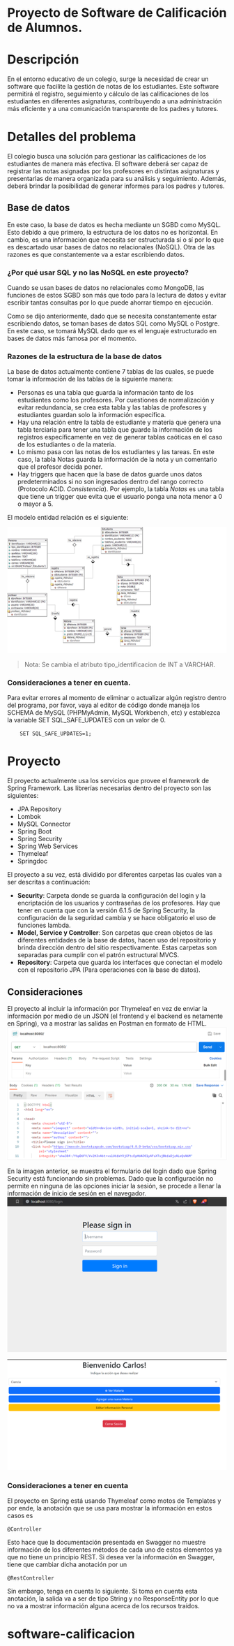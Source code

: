 # Proyecto de Software de Calificación de Alumnos.


# Descripción
En el entorno educativo de un colegio, surge la necesidad de crear un software que facilite la gestión de notas de los estudiantes. Este software permitirá el registro, seguimiento y cálculo de las calificaciones de los estudiantes en diferentes asignaturas, contribuyendo a una administración más eficiente y a una comunicación transparente de los padres y tutores.

# Detalles del problema
El colegio busca una solución para gestionar las calificaciones de los estudiantes de manera más efectiva. El software deberá ser capaz de registrar las notas asignadas por los profesores en distintas asignaturas y presentarlas de manera organizada para su análisis y seguimiento. Además, deberá brindar la posibilidad de generar informes para los padres y tutores.


## Base de datos
En este caso, la base de datos es hecha mediante un SGBD como MySQL. Esto debido a que primero, la estructura de los datos no es horizontal. En cambio, es una información que necesita ser estructurada sí o sí por lo que es descartado usar bases de datos no relacionales (NoSQL). Otra de las razones es que constantemente va a estar escribiendo datos.

### ¿Por qué usar SQL y no las NoSQL en este proyecto?
Cuando se usan bases de datos no relacionales como MongoDB, las funciones de estos SGBD son más que todo para la lectura de datos y evitar escribir tantas consultas por lo que puede ahorrar tiempo en ejecución.

Como se dijo anteriormente, dado que se necesita constantemente estar escribiendo datos, se toman bases de datos SQL como MySQL o Postgre. En este caso, se tomará MySQL dado que es el lenguaje estructurado en bases de datos más famosa por el momento.

### Razones de la estructura de la base de datos
La base de datos actualmente contiene 7 tablas de las cuales, se puede tomar la información de las tablas de la siguiente manera:
 * Personas es una tabla que guarda la información tanto de los estudiantes como los profesores. Por cuestiones de normalización y evitar redundancia, se crea esta tabla y las tablas de profesores y estudiantes guardan solo la información específica.
 * Hay una relación entre la tabla de estudiante y materia que genera una tabla terciaria para tener una tabla que guarde la información de los registros específicamente en vez de generar tablas caóticas en el caso de los estudiantes o de la materia.
 * Lo mismo pasa con las notas de los estudiantes y las tareas. En este caso, la tabla Notas guarda la información de la nota y un comentario que el profesor decida poner.
 * Hay triggers que hacen que la base de datos guarde unos datos predeterminados si no son ingresados dentro del rango correcto (Protocolo ACID. *Consistencia*). Por ejemplo, la tabla *Notas* es una tabla que tiene un trigger que evita que el usuario ponga una nota menor a 0 o mayor a 5.

El modelo entidad relación es el siguiente:

![Diagrama entidad relación del proyecto](https://github.com/AgenteAgherse/software-calificacion/blob/main/Database/MER.png)

> Nota: Se cambia el atributo tipo_identificacion de INT a VARCHAR.

### Consideraciones a tener en cuenta.
Para evitar errores al momento de eliminar o actualizar algún registro dentro del programa, por favor, vaya al editor de código donde maneja los SCHEMA de MySQL (PHPMyAdmin, MySQL Workbench, etc) y establezca la variable SET SQL_SAFE_UPDATES con un valor de 0.
```
    SET SQL_SAFE_UPDATES=1;
```

# Proyecto
El proyecto actualmente usa los servicios que provee el framework de Spring Framework.
Las librerías necesarias dentro del proyecto son las siguientes:
* JPA Repository
* Lombok
* MySQL Connector
* Spring Boot
* Spring Security
* Spring Web Services
* Thymeleaf
* Springdoc

El proyecto a su vez, está dividido por diferentes carpetas las cuales van a ser descritas a continuación:
* **Security**: Carpeta donde se guarda la configuración del login y la encriptación de los usuarios y contraseñas de los profesores. Hay que tener en cuenta que con la versión 6.1.5 de Spring Security, la configuración de la seguridad cambia y se hace obligatorio el uso de funciones lambda.
* **Model, Service y Controller**: Son carpetas que crean objetos de las diferentes entidades de la base de datos, hacen uso del repositorio y brinda dirección dentro del sitio respectivamente. Estas carpetas son separadas para cumplir con el patrón estructural MVCS.
* **Repository**: Carpeta que guarda los interfaces que conectan el modelo con el repositorio JPA (Para operaciones con la base de datos).

## Consideraciones
El proyecto al incluir la información por Thymeleaf en vez de enviar la información por medio de un JSON (el frontend y el backend es netamente en Spring), va a mostrar las salidas en Postman en formato de HTML.
![Imagen del index sin haber iniciado sesión](https://github.com/AgenteAgherse/software-calificacion/blob/main/Database/inicio(wo_login).png)

En la imagen anterior, se muestra el formulario del login dado que Spring Security está funcionando sin problemas. Dado que la configuración no permite en ninguna de las opciones iniciar la sesión, se procede a llenar la información de inicio de sesión en el navegador.
![Formulario de inicio de sesión](https://github.com/AgenteAgherse/software-calificacion/blob/main/Database/form_login.png)

![Index](https://github.com/AgenteAgherse/software-calificacion/blob/main/Database/index.png)


### Consideraciones a tener en cuenta
El proyecto en Spring está usando Thymeleaf como motos de Templates y por ende, la anotación que se usa para mostrar la información en estos casos es 
```
@Controller
```
Esto hace que la documentación presentada en Swagger no muestre información de los diferentes métodos de cada uno de estos elementos ya que no tiene un principio REST.
Si desea ver la información en Swagger, tiene que cambiar dicha anotación por un 
```
@RestController
```
Sin embargo, tenga en cuenta lo siguiente. Si toma en cuenta esta anotación, la salida va a ser de tipo String y no ResponseEntity por lo que no va a mostrar información alguna acerca de los recursos traídos.

# software-calificacion
